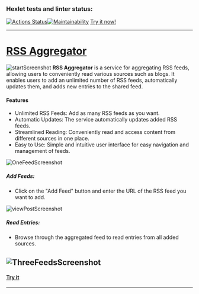 ### Hexlet tests and linter status:
[![Actions Status](https://github.com/VladimirMastepanov/frontend-project-11/actions/workflows/hexlet-check.yml/badge.svg)](https://github.com/VladimirMastepanov/frontend-project-11/actions)[![Maintainability](https://api.codeclimate.com/v1/badges/8c954f54421857af5f76/maintainability)](https://codeclimate.com/github/VladimirMastepanov/frontend-project-11/maintainability)
[Try it now!](https://frontend-project-11-iota-neon.vercel.app/ "Follow the link to try it")
___
# [RSS Aggregator](https://frontend-project-11-iota-neon.vercel.app/ "Follow the link to try it")
![startScreenshot](https://github.com/VladimirMastepanov/frontend-project-11/blob/main/screenshots/1.png?raw=true)
**RSS Aggregator** is a service for aggregating RSS feeds, allowing users to conveniently read various sources such as blogs. It enables users to add an unlimited number of RSS feeds, automatically updates them, and adds new entries to the shared feed.

#### Features
* Unlimited RSS Feeds: Add as many RSS feeds as you want.
* Automatic Updates: The service automatically updates added RSS feeds.
* Streamlined Reading: Conveniently read and access content from different sources in one place.
* Easy to Use: Simple and intuitive user interface for easy navigation and management of feeds.

![OneFeedScreenshot](https://github.com/VladimirMastepanov/frontend-project-11/blob/main/screenshots/2.png?raw=true)
##### Add Feeds: 
* Click on the "Add Feed" button and enter the URL of the RSS feed you want to add.

![viewPostScreenshot](https://github.com/VladimirMastepanov/frontend-project-11/blob/main/screenshots/3.png?raw=true)
##### Read Entries: 
* Browse through the aggregated feed to read entries from all added sources.

![ThreeFeedsScreenshot](https://github.com/VladimirMastepanov/frontend-project-11/blob/main/screenshots/4.png?raw=true)
---
#### [Try it](https://frontend-project-11-iota-neon.vercel.app/ "Follow the link to try it")
---